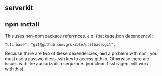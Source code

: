 ## serverkit

## npm install

This uses non-npm package references, e.g. (package.json dependency):

    "utilbase": "git@github.com:grokible/utilbase.git",

Because there are two of these dependencies, and a problem with npm,
you must use a passwordless .ssh key to access github.  Otherwise
there are issues with the authorization sequence.  (not clear if
ssh-agent will work with this).



